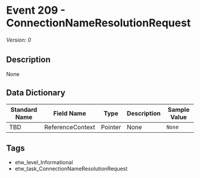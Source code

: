 # Event 209 - ConnectionNameResolutionRequest
###### Version: 0

## Description
None

## Data Dictionary
|Standard Name|Field Name|Type|Description|Sample Value|
|---|---|---|---|---|
|TBD|ReferenceContext|Pointer|None|`None`|

## Tags
* etw_level_Informational
* etw_task_ConnectionNameResolutionRequest